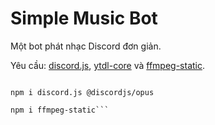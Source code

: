 # Simple Music Bot
Một bot phát nhạc Discord đơn giản.

Yêu cầu: [discord.js](https://www.npmjs.com/package/discord.js), [ytdl-core](https://www.npmjs.com/package/ytdl-core) và [ffmpeg-static](https://www.npmjs.com/package/ffmpeg-static).

```npm i ytdl-core

npm i discord.js @discordjs/opus

npm i ffmpeg-static```

